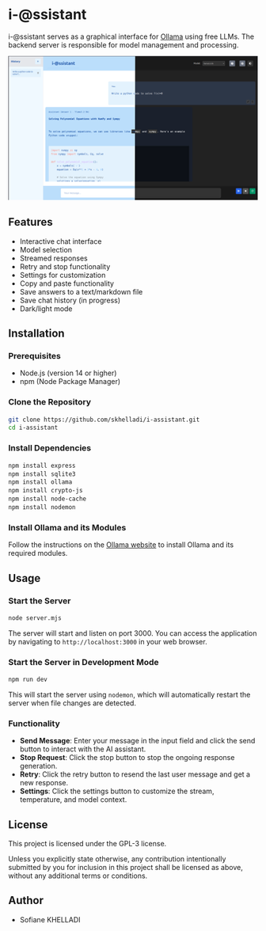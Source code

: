# i-@ssistant

i-@ssistant serves as a graphical interface for [Ollama](https://ollama.com/) using free LLMs. The backend server is responsible for model management and processing.

![i-@ssistant](assets/gui.png)

## Features

- Interactive chat interface
- Model selection
- Streamed responses
- Retry and stop functionality
- Settings for customization
- Copy and paste functionality
- Save answers to a text/markdown file
- Save chat history (in progress)
- Dark/light mode

## Installation

### Prerequisites

- Node.js (version 14 or higher)
- npm (Node Package Manager)

### Clone the Repository

```bash
git clone https://github.com/skhelladi/i-assistant.git
cd i-assistant
```

### Install Dependencies

```bash
npm install express
npm install sqlite3
npm install ollama
npm install crypto-js
npm install node-cache
npm install nodemon
```

### Install Ollama and its Modules

Follow the instructions on the [Ollama website](https://ollama.com/) to install Ollama and its required modules.

## Usage

### Start the Server

```bash
node server.mjs
```

The server will start and listen on port 3000. You can access the application by navigating to `http://localhost:3000` in your web browser.

### Start the Server in Development Mode

```bash
npm run dev
```

This will start the server using `nodemon`, which will automatically restart the server when file changes are detected.

### Functionality

- **Send Message**: Enter your message in the input field and click the send button to interact with the AI assistant.
- **Stop Request**: Click the stop button to stop the ongoing response generation.
- **Retry**: Click the retry button to resend the last user message and get a new response.
- **Settings**: Click the settings button to customize the stream, temperature, and model context.

## License

This project is licensed under the GPL-3 license.

Unless you explicitly state otherwise, any contribution intentionally submitted by you for inclusion in this project shall be licensed as above, without any additional terms or conditions.

## Author

- Sofiane KHELLADI

